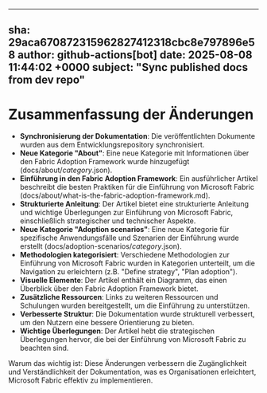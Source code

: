 ---
  sha: 29aca670872315962827412318cbc8e797896e58
  author: github-actions[bot]
  date: 2025-08-08 11:44:02 +0000
  subject: "Sync published docs from dev repo"
  ---

  # Zusammenfassung der Änderungen

- **Synchronisierung der Dokumentation**: Die veröffentlichten Dokumente wurden aus dem Entwicklungsrepository synchronisiert.
- **Neue Kategorie "About"**: Eine neue Kategorie mit Informationen über den Fabric Adoption Framework wurde hinzugefügt (docs/about/_category_.json).
- **Einführung in den Fabric Adoption Framework**: Ein ausführlicher Artikel beschreibt die besten Praktiken für die Einführung von Microsoft Fabric (docs/about/what-is-the-fabric-adoption-framework.md).
- **Strukturierte Anleitung**: Der Artikel bietet eine strukturierte Anleitung und wichtige Überlegungen zur Einführung von Microsoft Fabric, einschließlich strategischer und technischer Aspekte.
- **Neue Kategorie "Adoption scenarios"**: Eine neue Kategorie für spezifische Anwendungsfälle und Szenarien der Einführung wurde erstellt (docs/adoption-scenarios/_category_.json).
- **Methodologien kategorisiert**: Verschiedene Methodologien zur Einführung von Microsoft Fabric wurden in Kategorien unterteilt, um die Navigation zu erleichtern (z.B. "Define strategy", "Plan adoption").
- **Visuelle Elemente**: Der Artikel enthält ein Diagramm, das einen Überblick über den Fabric Adoption Framework bietet.
- **Zusätzliche Ressourcen**: Links zu weiteren Ressourcen und Schulungen wurden bereitgestellt, um die Einführung zu unterstützen.
- **Verbesserte Struktur**: Die Dokumentation wurde strukturell verbessert, um den Nutzern eine bessere Orientierung zu bieten.
- **Wichtige Überlegungen**: Der Artikel hebt die strategischen Überlegungen hervor, die bei der Einführung von Microsoft Fabric zu beachten sind.

Warum das wichtig ist: Diese Änderungen verbessern die Zugänglichkeit und Verständlichkeit der Dokumentation, was es Organisationen erleichtert, Microsoft Fabric effektiv zu implementieren.
